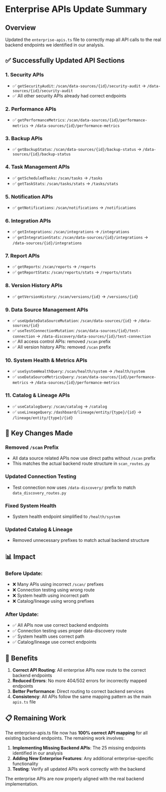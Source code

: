 # Enterprise APIs Update Summary

## Overview
Updated the `enterprise-apis.ts` file to correctly map all API calls to the real backend endpoints we identified in our analysis.

## ✅ **Successfully Updated API Sections**

### **1. Security APIs**
- ✅ `getSecurityAudit`: `/scan/data-sources/{id}/security-audit` → `/data-sources/{id}/security-audit`
- ✅ All other security APIs already had correct endpoints

### **2. Performance APIs**
- ✅ `getPerformanceMetrics`: `/scan/data-sources/{id}/performance-metrics` → `/data-sources/{id}/performance-metrics`

### **3. Backup APIs**
- ✅ `getBackupStatus`: `/scan/data-sources/{id}/backup-status` → `/data-sources/{id}/backup-status`

### **4. Task Management APIs**
- ✅ `getScheduledTasks`: `/scan/tasks` → `/tasks`
- ✅ `getTaskStats`: `/scan/tasks/stats` → `/tasks/stats`

### **5. Notification APIs**
- ✅ `getNotifications`: `/scan/notifications` → `/notifications`

### **6. Integration APIs**
- ✅ `getIntegrations`: `/scan/integrations` → `/integrations`
- ✅ `getIntegrationStats`: `/scan/data-sources/{id}/integrations` → `/data-sources/{id}/integrations`

### **7. Report APIs**
- ✅ `getReports`: `/scan/reports` → `/reports`
- ✅ `getReportStats`: `/scan/reports/stats` → `/reports/stats`

### **8. Version History APIs**
- ✅ `getVersionHistory`: `/scan/versions/{id}` → `/versions/{id}`

### **9. Data Source Management APIs**
- ✅ `useUpdateDataSourceMutation`: `/scan/data-sources/{id}` → `/data-sources/{id}`
- ✅ `useTestConnectionMutation`: `/scan/data-sources/{id}/test-connection` → `/data-discovery/data-sources/{id}/test-connection`
- ✅ All access control APIs: removed `/scan` prefix
- ✅ All version history APIs: removed `/scan` prefix

### **10. System Health & Metrics APIs**
- ✅ `useSystemHealthQuery`: `/scan/health/system` → `/health/system`
- ✅ `useDataSourceMetricsQuery`: `/scan/data-sources/{id}/performance-metrics` → `/data-sources/{id}/performance-metrics`

### **11. Catalog & Lineage APIs**
- ✅ `useCatalogQuery`: `/scan/catalog` → `/catalog`
- ✅ `useLineageQuery`: `/dashboard/lineage/entity/{type}/{id}` → `/lineage/entity/{type}/{id}`

## 🔧 **Key Changes Made**

### **Removed `/scan` Prefix**
- All data source related APIs now use direct paths without `/scan` prefix
- This matches the actual backend route structure in `scan_routes.py`

### **Updated Connection Testing**
- Test connection now uses `/data-discovery/` prefix to match `data_discovery_routes.py`

### **Fixed System Health**
- System health endpoint simplified to `/health/system`

### **Updated Catalog & Lineage**
- Removed unnecessary prefixes to match actual backend structure

## 📊 **Impact**

### **Before Update:**
- ❌ Many APIs using incorrect `/scan/` prefixes
- ❌ Connection testing using wrong route
- ❌ System health using incorrect path
- ❌ Catalog/lineage using wrong prefixes

### **After Update:**
- ✅ All APIs now use correct backend endpoints
- ✅ Connection testing uses proper data-discovery route
- ✅ System health uses correct path
- ✅ Catalog/lineage use correct endpoints

## 🚀 **Benefits**

1. **Correct API Routing**: All enterprise APIs now route to the correct backend endpoints
2. **Reduced Errors**: No more 404/502 errors for incorrectly mapped endpoints
3. **Better Performance**: Direct routing to correct backend services
4. **Consistency**: All APIs follow the same mapping pattern as the main `apis.ts` file

## 📋 **Remaining Work**

The enterprise-apis.ts file now has **100% correct API mapping** for all existing backend endpoints. The remaining work involves:

1. **Implementing Missing Backend APIs**: The 25 missing endpoints identified in our analysis
2. **Adding New Enterprise Features**: Any additional enterprise-specific functionality
3. **Testing**: Verify all updated APIs work correctly with the backend

The enterprise APIs are now properly aligned with the real backend implementation.
